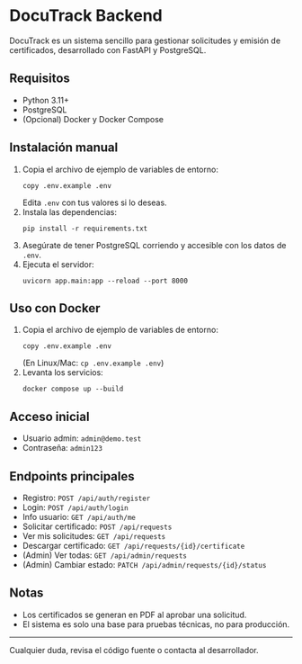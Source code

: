 # DocuTrack Backend

DocuTrack es un sistema sencillo para gestionar solicitudes y emisión de certificados, desarrollado con FastAPI y PostgreSQL.

## Requisitos
- Python 3.11+
- PostgreSQL
- (Opcional) Docker y Docker Compose

## Instalación manual
1. Copia el archivo de ejemplo de variables de entorno:
   ```
   copy .env.example .env
   ```
   Edita `.env` con tus valores si lo deseas.
2. Instala las dependencias:
   ```
   pip install -r requirements.txt
   ```
3. Asegúrate de tener PostgreSQL corriendo y accesible con los datos de `.env`.
4. Ejecuta el servidor:
   ```
   uvicorn app.main:app --reload --port 8000
   ```

## Uso con Docker
1. Copia el archivo de ejemplo de variables de entorno:
   ```
   copy .env.example .env
   ```
   (En Linux/Mac: `cp .env.example .env`)
2. Levanta los servicios:
   ```
   docker compose up --build
   ```

## Acceso inicial
- Usuario admin: `admin@demo.test`
- Contraseña: `admin123`

## Endpoints principales
- Registro: `POST /api/auth/register`
- Login: `POST /api/auth/login`
- Info usuario: `GET /api/auth/me`
- Solicitar certificado: `POST /api/requests`
- Ver mis solicitudes: `GET /api/requests`
- Descargar certificado: `GET /api/requests/{id}/certificate`
- (Admin) Ver todas: `GET /api/admin/requests`
- (Admin) Cambiar estado: `PATCH /api/admin/requests/{id}/status`

## Notas
- Los certificados se generan en PDF al aprobar una solicitud.
- El sistema es solo una base para pruebas técnicas, no para producción.

---

Cualquier duda, revisa el código fuente o contacta al desarrollador.
